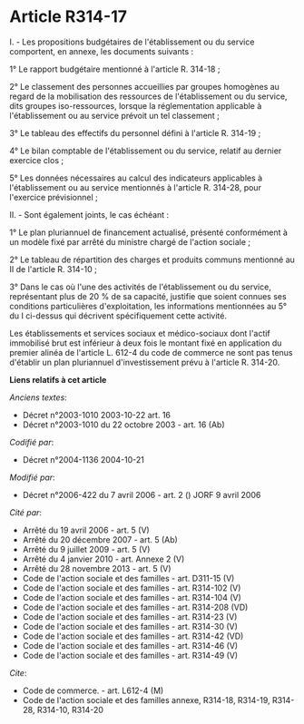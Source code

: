 # Article R314-17

I. - Les propositions budgétaires de l'établissement ou du service comportent, en annexe, les documents suivants :

1° Le rapport budgétaire mentionné à l'article R. 314-18 ;

2° Le classement des personnes accueillies par groupes homogènes au regard de la mobilisation des ressources de
l'établissement ou du service, dits groupes iso-ressources, lorsque la réglementation applicable à l'établissement ou au
service prévoit un tel classement ;

3° Le tableau des effectifs du personnel défini à l'article R. 314-19 ;

4° Le bilan comptable de l'établissement ou du service, relatif au dernier exercice clos ;

5° Les données nécessaires au calcul des indicateurs applicables à l'établissement ou au service mentionnés à l'article R.
314-28, pour l'exercice prévisionnel ;

II. - Sont également joints, le cas échéant :

1°  Le plan pluriannuel de financement actualisé, présenté conformément à un modèle fixé par arrêté du ministre chargé de
l'action sociale ;

2° Le tableau de répartition des charges et produits communs mentionné au II de l'article R. 314-10 ;

3° Dans le cas où l'une des activités de l'établissement ou du service, représentant plus de 20 % de sa capacité, justifie
que soient connues ses conditions particulières d'exploitation, les informations mentionnées au 5° du I ci-dessus qui
décrivent spécifiquement cette activité.

Les établissements et services sociaux et médico-sociaux dont l'actif immobilisé brut est inférieur à deux fois le montant
fixé en application du premier alinéa de l'article L. 612-4 du code de commerce ne sont pas tenus d'établir un plan
pluriannuel d'investissement prévu à l'article R. 314-20.

**Liens relatifs à cet article**

_Anciens textes_:

  - Décret n°2003-1010 2003-10-22 art. 16
  - Décret n°2003-1010 du 22 octobre 2003 - art. 16 (Ab)

_Codifié par_:

  - Décret n°2004-1136 2004-10-21

_Modifié par_:

  - Décret n°2006-422 du 7 avril 2006 - art. 2 () JORF 9 avril 2006

_Cité par_:

  - Arrêté du 19 avril 2006 - art. 5 (V)
  - Arrêté du 20 décembre 2007 - art. 5 (Ab)
  - Arrêté du 9 juillet 2009 - art. 5 (V)
  - Arrêté du 4 janvier 2010 - art. Annexe 2 (V)
  - Arrêté du 28 novembre 2013 - art. 5 (V)
  - Code de l'action sociale et des familles - art. D311-15 (V)
  - Code de l'action sociale et des familles - art. R314-102 (V)
  - Code de l'action sociale et des familles - art. R314-104 (V)
  - Code de l'action sociale et des familles - art. R314-208 (VD)
  - Code de l'action sociale et des familles - art. R314-23 (V)
  - Code de l'action sociale et des familles - art. R314-30 (V)
  - Code de l'action sociale et des familles - art. R314-42 (VD)
  - Code de l'action sociale et des familles - art. R314-46 (V)
  - Code de l'action sociale et des familles - art. R314-49 (V)

_Cite_:

  - Code de commerce. - art. L612-4 (M)
  - Code de l'action sociale et des familles annexe, R314-18, R314-19, R314-28, R314-10, R314-20
